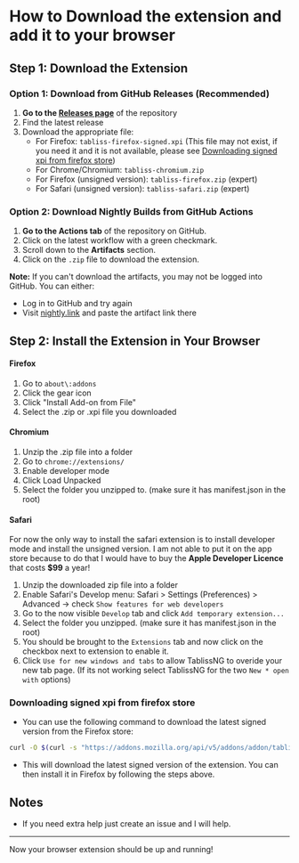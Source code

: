 # How to Download the extension and add it to your browser

## Step 1: Download the Extension

### Option 1: Download from GitHub Releases (Recommended)

1. **Go to the [Releases page](https://github.com/BookCatKid/TablissNG/releases)** of the repository
2. Find the latest release
3. Download the appropriate file:
   - For Firefox: `tabliss-firefox-signed.xpi` (This file may not exist, if you need it and it is not available, please see [Downloading signed xpi from firefox store](#Downloading-signed-xpi-from-firefox-store))
   - For Chrome/Chromium: `tabliss-chromium.zip`
   - For Firefox (unsigned version): `tabliss-firefox.zip` (expert)
   - For Safari (unsigned version): `tabliss-safari.zip` (expert)

### Option 2: Download Nightly Builds from GitHub Actions

1. **Go to the Actions tab** of the repository on GitHub.
2. Click on the latest workflow with a green checkmark.
3. Scroll down to the **Artifacts** section.
4. Click on the `.zip` file to download the extension.

**Note:** If you can't download the artifacts, you may not be logged into GitHub. You can either:

- Log in to GitHub and try again
- Visit [nightly.link](https://nightly.link) and paste the artifact link there

## Step 2: Install the Extension in Your Browser

#### Firefox
  1. Go to `about\:addons`
  2. Click the gear icon
  3. Click "Install Add-on from File"
  4. Select the .zip or .xpi file you downloaded
#### Chromium
  1. Unzip the .zip file into a folder
  2. Go to `chrome://extensions/`
  3. Enable developer mode
  4. Click Load Unpacked
  5. Select the folder you unzipped to. (make sure it has manifest.json in the root)

#### Safari

For now the only way to install the safari extension is to install developer mode and install the unsigned version. I am not able to put it on the app store because to do that I would have to buy the **Apple Developer Licence** that costs **$99** a year!

  1. Unzip the downloaded zip file into a folder
  2. Enable Safari's Develop menu: Safari > Settings (Preferences) > Advanced → check `Show features for web developers`
  3. Go to the now visible `Develop` tab and click `Add temporary extension...`
  4. Select the folder you unzipped. (make sure it has manifest.json in the root)
  5. You should be brought to the `Extensions` tab and now click on the checkbox next to extension to enable it.
  6. Click `Use for new windows and tabs` to allow TablissNG to overide your new tab page. (If its not working select TablissNG for the two `New * open with` options)


### Downloading signed xpi from firefox store

- You can use the following command to download the latest signed version from the Firefox store:
```sh
curl -O $(curl -s "https://addons.mozilla.org/api/v5/addons/addon/tablissng/" | jq -r ".current_version.file.url")
```
- This will download the latest signed version of the extension. You can then install it in Firefox by following the steps above.

## Notes

- If you need extra help just create an issue and I will help.

---

Now your browser extension should be up and running!
